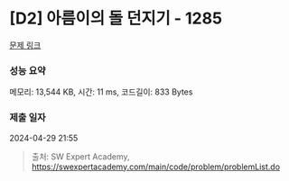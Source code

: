 # [D2] 아름이의 돌 던지기 - 1285 

[문제 링크](https://swexpertacademy.com/main/code/problem/problemDetail.do?contestProbId=AV18-stqI8oCFAZN) 

### 성능 요약

메모리: 13,544 KB, 시간: 11 ms, 코드길이: 833 Bytes

### 제출 일자

2024-04-29 21:55



> 출처: SW Expert Academy, https://swexpertacademy.com/main/code/problem/problemList.do